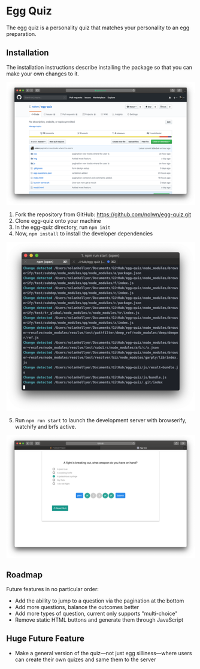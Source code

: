 # Egg Quiz

The egg quiz is a personality quiz that matches your personality to an egg preparation.

## Installation

The installation instructions describe installing the package so that you can make your own changes to it.

![The GitHub Repo](GitHub-page.png)

1. Fork the repository from GitHub: https://github.com/nolwn/egg-quiz.git
2. Clone egg-quiz onto your machine
3. In the egg-quiz directory, run `npm init`
4. Now, `npm install` to install the developer dependencies

![live-server in action](live-server.png)

5. Run `npm run start` to launch the development server with browserify, watchify and brfs active.

![Taking the Egg Quiz](taking-quiz.png)

## Roadmap

Future features in no particular order:

* Add the ability to jump to a question via the pagination at the bottom
* Add more questions, balance the outcomes better
* Add more types of question, current only supports "multi-choice"
* Remove static HTML buttons and generate them through JavaScript

## Huge Future Feature
* Make a general version of the quiz—not just egg silliness—where users can create their own quizes and same them to the server
